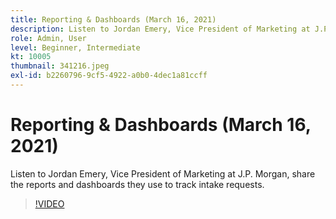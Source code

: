 ```yaml
---
title: Reporting & Dashboards (March 16, 2021)
description: Listen to Jordan Emery, Vice President of Marketing at J.P. Morgan, share the reports and dashboards they use to track intake requests.
role: Admin, User
level: Beginner, Intermediate
kt: 10005
thumbnail: 341216.jpeg
exl-id: b2260796-9cf5-4922-a0b0-4dec1a81ccff
---
```

# Reporting & Dashboards (March 16, 2021)

Listen to Jordan Emery, Vice President of Marketing at J.P. Morgan, share the reports and dashboards they use to track intake requests.

>[!VIDEO](https://video.tv.adobe.com/v/341216/?quality=12&learn=on)
